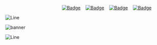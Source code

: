 <center>
  
  &nbsp;&nbsp;&nbsp;&nbsp;&nbsp;&nbsp;&nbsp;&nbsp;&nbsp;&nbsp;&nbsp;&nbsp;&nbsp;&nbsp;&nbsp;&nbsp;&nbsp;&nbsp;&nbsp;&nbsp;&nbsp;&nbsp;&nbsp;&nbsp;&nbsp;&nbsp;&nbsp;&nbsp;&nbsp;&nbsp;&nbsp;&nbsp;&nbsp;[![Badge](https://img.shields.io/badge/Homepage-af0d53?style=for-the-badge)](https://byteshifters.com)&nbsp;&nbsp;&nbsp;
  [![Badge](https://img.shields.io/badge/Blog-af0d53?style=for-the-badge)](https://blog.byteshifters.com)&nbsp;&nbsp;&nbsp;
  [![Badge](https://img.shields.io/badge/Twitter-af0d53?style=for-the-badge)](https://twitter.com/ByteShifters)&nbsp;&nbsp;&nbsp;
  [![Badge](https://img.shields.io/badge/Instagram-af0d53?style=for-the-badge)](https://instagram.com/ByteShifters)

</center>




![Line](https://github.com/user-attachments/assets/613229a3-0e18-4efb-af72-4d577f5a1a5f)

![banner](https://github.com/user-attachments/assets/cbcdf4cc-66c4-490c-9c2e-21e39318ee6c)

![Line](https://github.com/user-attachments/assets/613229a3-0e18-4efb-af72-4d577f5a1a5f)
